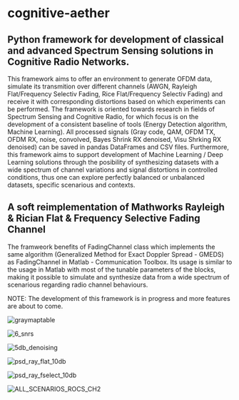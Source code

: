 # cognitive-aether

## Python framework for development of classical and advanced Spectrum Sensing solutions in Cognitive Radio Networks.

This framework aims to offer an environment to generate OFDM data, simulate its transmition over different channels (AWGN, Rayleigh Flat/Frequency Selectiv Fading, Rice Flat/Frequency Selectiv Fading) and receive it with corresponding distortions based on which experiments can be performed. The framework is oriented towards research in fields of Spectrum Sensing and Cognitive Radio, for which focus is on the development of a consistent baseline of tools (Energy Detection algorithm, Machine Learning).
All processed signals (Gray code, QAM, OFDM TX, OFDM RX, noise, convolved, Bayes Shrink RX denoised, Visu Shrking RX denoised) can be saved in pandas DataFrames and CSV files. Furthermore, this framework aims to support development of Machine Learning / Deep Learning solutions through the posibility of synthesizing datasets with a wide spectrum of channel variations and signal distortions in controlled conditions, thus one can explore perfectly balanced or unbalanced datasets, specific scenarious and contexts.

## A soft reimplementation of Mathworks Rayleigh & Rician Flat & Frequency Selective Fading Channel
The framweork benefits of FadingChannel class which implements the same algorithm (Generalized Method for Exact Doppler Spread - GMEDS) as FadingChannel in Matlab - Communication Toolbox. Its usage is similar to the usage in Matlab with most of the tunable parameters of the blocks, making it possible to simulate and synthesize data from a wide spectrum of scenarious regarding radio channel behaviours.

NOTE: The development of this framework is in progress and more features are about to come.


![graymaptable](https://user-images.githubusercontent.com/53537308/111678680-3b02ad80-8829-11eb-9a2a-a2567d6fae51.png)


![6_snrs](https://user-images.githubusercontent.com/53537308/128870952-d6600b23-77f7-422d-aca4-c86f1fcafc39.png)

![5db_denoising](https://user-images.githubusercontent.com/53537308/128870975-7a646a7a-2aee-4ff9-ac83-0c9d8ab41bd0.png)

![psd_ray_flat_10db](https://user-images.githubusercontent.com/53537308/128871014-e7fa8a07-6668-4ec2-a6bc-7f9600eafc00.png)

![psd_ray_fselect_10db](https://user-images.githubusercontent.com/53537308/128871021-774a126a-0f36-4355-977c-a841666d9e87.png)


![ALL_SCENARIOS_ROCS_CH2](https://user-images.githubusercontent.com/53537308/128871160-61865af1-b290-470b-93b2-12a32d734f2e.png)


